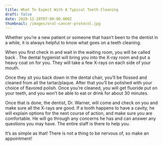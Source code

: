 ```yaml
---
title: What To Expect With A Typical Teeth Cleaning
draft: false
date: 2020-12-20T07:00:00.000Z
thumbnail: /images/oral-cancer-protocol.jpg
---
```

 Whether you’re a new patient or someone that hasn’t been to the dentist in a while, it is always helpful to know what goes on a teeth cleaning.

When you first check in and wait in the waiting room, you will be called back . The dental hygienist will bring you into the X-ray room and put a heavy coat on for you. They will take a few X-rays on each side of your mouth.

Once they sit you back down in the dental chair, you’ll be flossed and cleaned from all the tartar/plaque. After that you’ll be polished with your choice of flavored polish. Once you’re cleaned, you will get fluoride put on your teeth, and you won’t be able to eat or drink for about 30 minutes. 

Once that is done, the dentist, Dr. Warner, will come and check on you and make sure all the X-rays are good. If a tooth happens to have a cavity, he will explain options for the next course of action, and make sure you are comfortable. He will go through any concerns he has and can answer any questions you may have. The entire staff is there to help you.

It’s as simple as that! There is not a thing to be nervous of, so make an appointment!